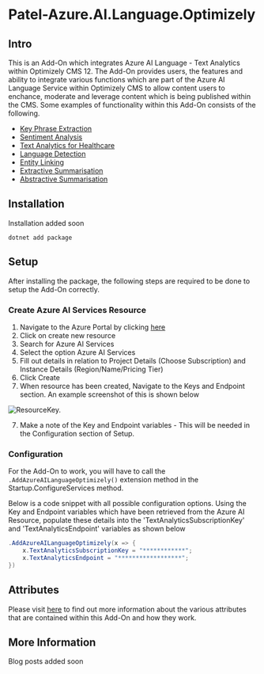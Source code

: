 # Patel-Azure.AI.Language.Optimizely

## Intro

This is an Add-On which integrates Azure AI Language - Text Analytics within Optimizely CMS 12. The Add-On provides users, the features and ability to integrate various functions which are part of the Azure AI Language Service within Optimizely CMS to allow content users to enchance, moderate and leverage content which is being published within the CMS. Some examples of functionality within this Add-On consists of the following.

- [Key Phrase Extraction](https://learn.microsoft.com/en-gb/azure/ai-services/language-service/key-phrase-extraction/overview)
- [Sentiment Analysis](https://learn.microsoft.com/en-gb/azure/ai-services/language-service/sentiment-opinion-mining/overview?tabs=prebuilt)
- [Text Analytics for Healthcare](https://learn.microsoft.com/en-gb/azure/ai-services/language-service/text-analytics-for-health/overview?tabs=ner)
- [Language Detection](https://learn.microsoft.com/en-gb/azure/ai-services/language-service/language-detection/overview)
- [Entity Linking](https://learn.microsoft.com/en-gb/azure/ai-services/language-service/entity-linking/overview)
- [Extractive Summarisation](https://learn.microsoft.com/en-gb/azure/ai-services/language-service/summarization/overview?tabs=document-summarization)
- [Abstractive Summarisation](https://learn.microsoft.com/en-gb/azure/ai-services/language-service/summarization/overview?tabs=document-summarization)

## Installation

Installation added soon
```
dotnet add package 
```
## Setup

After installing the package, the following steps are required to be done to setup the Add-On correctly.

### Create Azure AI Services Resource
1. Navigate to the Azure Portal by clicking [here](https://portal.azure.com/)
1. Click on create new resource 
1. Search for Azure AI Services
2. Select the option Azure AI Services
3. Fill out details in relation to Project Details (Choose Subscription) and Instance Details (Region/Name/Pricing Tier)
4. Click Create
5. When resource has been created, Navigate to the Keys and Endpoint section. An example screenshot of this is shown below

![ResourceKey.](https://github.com/AnilOptimizely/Patel-Azure.AI.Language.Optimizely/blob/main/docs/Images/AzureAIServicesResourceKeyEndpointInfo.JPG)

7. Make a note of the Key and Endpoint variables - This will be needed in the Configuration section of Setup.

### Configuration

For the Add-On to work, you will have to call the `.AddAzureAILanguageOptimizely()` extension method in the Startup.ConfigureServices method.

Below is a code snippet with all possible configuration options. Using the Key and Endpoint variables which have been retrieved from the Azure AI Resource, populate these details into the 'TextAnalyticsSubscriptionKey' and 'TextAnalyticsEndpoint' variables as shown below

```csharp
.AddAzureAILanguageOptimizely(x => {
    x.TextAnalyticsSubscriptionKey = "************";
    x.TextAnalyticsEndpoint = "******************";
})

```

## Attributes
Please visit [here](https://github.com/AnilOptimizely/Patel-Azure.AI.Language.Optimizely/blob/develop/docs/Attributes.md) to find out more information about the various attributes that are contained within this Add-On and how they work.

## More Information

Blog posts added soon







